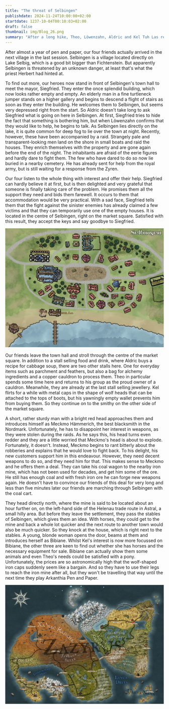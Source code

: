```yaml
---
title: "The threat of Selbingen"
publishdate: 2024-11-24T10:00:00+02:00
startdate: 1237-10-04T00:10:03+02:00
draft: false
thumbnail: img/Blog_26.png
summary: "After a long hike, Theo, Löwenzahn, Aldric and Kel Tuh Las reached the small village of Selbingen last time. They are still haunted by the gloomy hints of Father Herbert, who told them about mysterious attacks last time. But what is threatening the village - and can our heroes help? Find out here:"
---
```

After almost a year of pen and paper, our four friends actually arrived in the next village in the last session. Selbingen is a village located directly on Lake Selbig, which is a good bit bigger than Fichtenstein. But apparently Selbingen is threatened by an unknown danger, at least that's what the priest Herbert had hinted at. 

To find out more, our heroes now stand in front of Selbingen's town hall to meet the mayor, Siegfried. They enter the once splendid building, which now looks rather empty and empty. An elderly man in a fine turtleneck jumper stands on a higher gallery and begins to descend a flight of stairs as soon as they enter the building. He welcomes them to Selbingen, but seems very depressed right from the start. So Aldric doesn't take long to ask Siegfried what is going on here in Selbingen. At first, Siegfried tries to hide the fact that something is bothering him, but when Löwenzahn confirms that they would like to help, he begins to talk. As Selbingen lies directly on the lake, it is quite common for deep fog to lie over the town at night. Recently, however, these have been accompanied by a raid. Strangely pale and transparent-looking men land on the shore in small boats and raid the houses. They enrich themselves with the property and are gone again before the end of the night. The inhabitants are afraid of the eerie figures and hardly dare to fight them. The few who have dared to do so now lie buried in a nearby cemetery. He has already sent for help from the royal army, but is still waiting for a response from the Zyren.

Our four listen to the whole thing with interest and offer their help. Siegfried can hardly believe it at first, but is then delighted and very grateful that someone is finally taking care of the problem. He promises them all the support they need and bids them farewell. It occurs to them that accommodation would be very practical. With a sad face, Siegfried tells them that the fight against the sinister enemies has already claimed a few victims and that they can temporarily use one of the empty houses. It is located in the centre of Selbingen, right on the market square. Satisfied with this result, they accept the keys and say goodbye to Siegfried. 

<div class="center">
  <img class="img-fluid" title="Map Selbingen" alt="Map Selbingen." src="./img/selbingen.jpg" />
</div>

Our friends leave the town hall and stroll through the centre of the market square. In addition to a stall selling food and drink, where Aldric buys a recipe for cabbage soup, there are two other stalls here. One for everyday items such as parchment and feathers, but also a bag for alchemy ingredients and a copper cauldron to process them. Theo in particular spends some time here and returns to his group as the proud owner of a cauldron. Meanwhile, they are already at the last stall selling jewellery. Kel flirts for a while with metal caps in the shape of wolf heads that can be attached to the tops of boots, but his yawningly empty wallet prevents him from buying them. So they continue on to the smithy on the other side of the market square. 

A short, rather sturdy man with a bright red head approaches them and introduces himself as Meckmo Hämmerich, the best blacksmith in the Nordmark. Unfortunately, he has to disappoint her interest in weapons, as they were stolen during the raids. As he says this, his head turns even redder and they are a little worried that Meckmo's head is about to explode. Fortunately, it doesn't. Instead, Meckmo begins to rant bitterly about the robberies and explains that he would love to fight back. To his delight, his new customers support him in this endeavour. However, they need decent weapons to do so, and they need him for that. This makes sense to Meckmo and he offers them a deal. They can take his coal wagon to the nearby iron mine, which has not been used for decades, and get him some of the ore. He still has enough coal and with fresh iron ore he can forge new weapons again. He doesn't have to convince our friends of this deal for very long and less than five minutes later our friends are marching through Selbingen with the coal cart.

They head directly north, where the mine is said to be located about an hour further on, on the left-hand side of the Helenau trade route in Astral, a small hilly area. But before they leave the settlement, they pass the stables of Selbingen, which gives them an idea. With horses, they could get to the mine and back a whole lot quicker and the next route to another town would also be much quicker. So they knock at the house, which is right next to the stables. A young, blonde woman opens the door, beams at them and introduces herself as Bibiane. Whilst Kel's interest is now more focussed on Bibiane, the other three are keen to find out whether she has horses and the necessary equipment for sale. Bibiane can actually show them some animals and even Theo's needs could be satisfied with a pony. Unfortunately, the prices are so astronomically high that the wolf-shaped iron caps suddenly seem like a bargain. And so they have to use their legs to reach the iron mine after all, but they won't be travelling that way until the next time they play Arkanthia Pen and Paper.

<div class="center">
  <img class="img-fluid" title="Worldmap Arkanthia" alt="Worldmap Arkanthia." src="./img/Arkanthia_Full_Map_Selbingen.jpg" />
</div>
